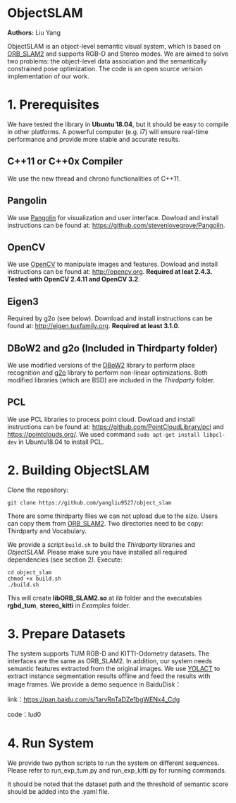 # ObjectSLAM
**Authors:** Liu Yang

ObjectSLAM is an object-level semantic visual system, which is based on [ORB_SLAM2](https://github.com/raulmur/ORB_SLAM2) and supports RGB-D and Stereo modes. We are aimed to solve two problems: the object-level data association and the semantically constrained pose optimization.  The code is an open source version implementation of our work. 

# 1. Prerequisites
We have tested the library in **Ubuntu 18.04**, but it should be easy to compile in other platforms. A powerful computer (e.g. i7) will ensure real-time performance and provide more stable and accurate results.

## C++11 or C++0x Compiler
We use the new thread and chrono functionalities of C++11.

## Pangolin
We use [Pangolin](https://github.com/stevenlovegrove/Pangolin) for visualization and user interface. Dowload and install instructions can be found at: https://github.com/stevenlovegrove/Pangolin.

## OpenCV
We use [OpenCV](http://opencv.org) to manipulate images and features. Dowload and install instructions can be found at: http://opencv.org. **Required at leat 2.4.3. Tested with OpenCV 2.4.11 and OpenCV 3.2**.

## Eigen3
Required by g2o (see below). Download and install instructions can be found at: http://eigen.tuxfamily.org. **Required at least 3.1.0**.

## DBoW2 and g2o (Included in Thirdparty folder)
We use modified versions of the [DBoW2](https://github.com/dorian3d/DBoW2) library to perform place recognition and [g2o](https://github.com/RainerKuemmerle/g2o) library to perform non-linear optimizations. Both modified libraries (which are BSD) are included in the *Thirdparty* folder.

## PCL

We use PCL libraries to process point cloud. Dowload and install instructions can be found at: https://github.com/PointCloudLibrary/pcl and https://pointclouds.org/. We used command  `sudo apt-get install libpcl-dev`  in Ubuntu18.04 to install PCL.

# 2. Building ObjectSLAM

Clone the repository:
```
git clone https://github.com/yangliu9527/object_slam
```
There are some thirdparty files we can not upload due to the size. Users can copy them from [ORB_SLAM2](https://github.com/raulmur/ORB_SLAM2). Two directories need to be copy: Thirdparty and Vocabulary.


We provide a script `build.sh` to build the *Thirdparty* libraries and *ObjectSLAM*. Please make sure you have installed all required dependencies (see section 2). Execute:
```
cd object_slam
chmod +x build.sh
./build.sh
```

This will create **libORB_SLAM2.so**  at *lib* folder and the executables **rgbd_tum**, **stereo_kitti** in *Examples* folder.

# 3. Prepare Datasets
The system supports TUM RGB-D and KITTI-Odometry datasets. The interfaces are the same as ORB_SLAM2. In addition, our system needs semantic features extracted from the original images. We use [YOLACT](https://github.com/dbolya/yolact) to extract instance segmentation results offline and feed the results with image frames. We provide a demo sequence in BaiduDisk：

link：https://pan.baidu.com/s/1arvRnTaDZe1bgWENx4_Cdg 

code：lud0 

# 4. Run System

We provide two python scripts to run the system on different sequences. Please refer to run_exp_tum.py and run_exp_kitti.py for running commands.

It should be noted that the dataset path and the threshold of semantic score should be added into the .yaml file. 

